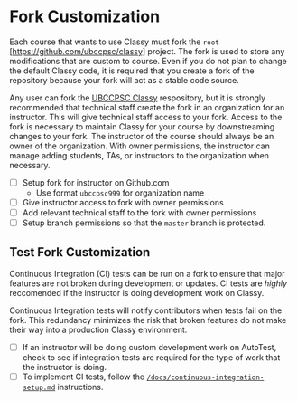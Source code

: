 # Fork Customization

Each course that wants to use Classy must fork the `root` [https://github.com/ubccpsc/classy] project. The fork is used to store any modifications that are custom to course. Even if you do not plan to change the default Classy code, it is required that you create a fork of the repository because your fork will act as a stable code source.

Any user can fork the [UBCCPSC Classy](https://github.com/ubccpsc/classy) respository, but it is strongly recommended that technical staff create the fork in an organization for an instructor. This will give technical staff access to your fork. Access to the fork is necessary to maintain Classy for your course by downstreaming changes to your fork. The instructor of the course should always be an owner of the organization. With owner permissions, the instructor can manage adding students, TAs, or instructors to the organization when necessary.

- [ ] Setup fork for instructor on Github.com
  - Use format `ubccpsc999` for organization name
- [ ] Give instructor access to fork with owner permissions
- [ ] Add relevant technical staff to the fork with owner permissions
- [ ] Setup branch permissions so that the `master` branch is protected.

## Test Fork Customization

Continuous Integration (CI) tests can be run on a fork to ensure that major features are not broken during development or updates. CI tests are *highly* reccomended if the instructor is doing development work on Classy.

Continuous Integration tests will notify contributors when tests fail on the fork. This redundancy minimizes the risk that broken features do not make their way into a production Classy environment.

- [ ] If an instructor will be doing custom development work on AutoTest, check to see if integration tests are required for the type of work that the instructor is doing.
- [ ] To implement CI tests, follow the [`/docs/continuous-integration-setup.md`](/docs/continuous-integration-setup.md) instructions.
